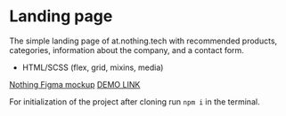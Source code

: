 # Landing page
The simple landing page of at.nothing.tech with recommended products, categories, information about the company, and a contact form.
- HTML/SCSS (flex, grid, mixins, media)
  
[Nothing Figma mockup](https://www.figma.com/file/DtkQmQ797hk0nI4KfMi2Uq/BOSE-New-Version?type=design&node-id=6802-139&t=L7eKz5YKLN0m5WxR-0)
[DEMO LINK](https://coldshein.github.io/layout_landing-page/)

For initialization of the project after cloning run `npm i` in the terminal.

